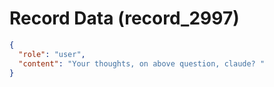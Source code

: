 # Record Data (record_2997)

```json
{
  "role": "user",
  "content": "Your thoughts, on above question, claude? "
}
```
